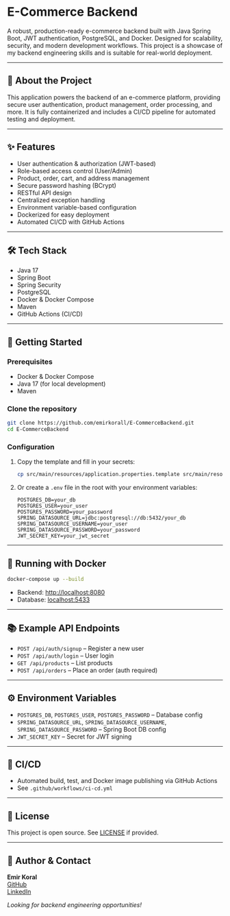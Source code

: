 # E-Commerce Backend

A robust, production-ready e-commerce backend built with Java Spring Boot, JWT authentication, PostgreSQL, and Docker. Designed for scalability, security, and modern development workflows. This project is a showcase of my backend engineering skills and is suitable for real-world deployment.

---

## 🚀 About the Project
This application powers the backend of an e-commerce platform, providing secure user authentication, product management, order processing, and more. It is fully containerized and includes a CI/CD pipeline for automated testing and deployment.

---

## ✨ Features
- User authentication & authorization (JWT-based)
- Role-based access control (User/Admin)
- Product, order, cart, and address management
- Secure password hashing (BCrypt)
- RESTful API design
- Centralized exception handling
- Environment variable-based configuration
- Dockerized for easy deployment
- Automated CI/CD with GitHub Actions

---

## 🛠️ Tech Stack
- Java 17
- Spring Boot
- Spring Security
- PostgreSQL
- Docker & Docker Compose
- Maven
- GitHub Actions (CI/CD)

---

## 🏁 Getting Started

### Prerequisites
- Docker & Docker Compose
- Java 17 (for local development)
- Maven

### Clone the repository
```sh
git clone https://github.com/emirkorall/E-CommerceBackend.git
cd E-CommerceBackend
```

### Configuration
1. Copy the template and fill in your secrets:
   ```sh
   cp src/main/resources/application.properties.template src/main/resources/application.properties
   ```
2. Or create a `.env` file in the root with your environment variables:
   ```env
   POSTGRES_DB=your_db
   POSTGRES_USER=your_user
   POSTGRES_PASSWORD=your_password
   SPRING_DATASOURCE_URL=jdbc:postgresql://db:5432/your_db
   SPRING_DATASOURCE_USERNAME=your_user
   SPRING_DATASOURCE_PASSWORD=your_password
   JWT_SECRET_KEY=your_jwt_secret
   ```

---

## 🐳 Running with Docker
```sh
docker-compose up --build
```
- Backend: [http://localhost:8080](http://localhost:8080)
- Database: [localhost:5433](localhost:5433)

---

## 📚 Example API Endpoints
- `POST /api/auth/signup` – Register a new user
- `POST /api/auth/login` – User login
- `GET /api/products` – List products
- `POST /api/orders` – Place an order (auth required)

---

## ⚙️ Environment Variables
- `POSTGRES_DB`, `POSTGRES_USER`, `POSTGRES_PASSWORD` – Database config
- `SPRING_DATASOURCE_URL`, `SPRING_DATASOURCE_USERNAME`, `SPRING_DATASOURCE_PASSWORD` – Spring Boot DB config
- `JWT_SECRET_KEY` – Secret for JWT signing

---

## 🔄 CI/CD
- Automated build, test, and Docker image publishing via GitHub Actions
- See `.github/workflows/ci-cd.yml`

---

## 📄 License
This project is open source. See [LICENSE](LICENSE) if provided.

---

## 👤 Author & Contact
**Emir Koral**  
[GitHub](https://github.com/emirkorall/E-CommerceBackend)  
[LinkedIn](https://www.linkedin.com/in/emirkoral/)  

*Looking for backend engineering opportunities!*